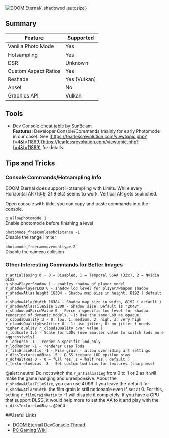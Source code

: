 ![DOOM Eternal](Images\doometernal_header.png "Shot by ItsYFP"){.shadowed .autosize}

## Summary

Feature | Supported
--|--
Vanilla Photo Mode | Yes
Hotsampling | Yes 
DSR | Unknown
Custom Aspect Ratios | Yes
Reshade | Yes (Vulkan)
Ansel | No
Graphics API | Vulkan
 
## Tools

* [Dev Console cheat table by SunBeam]( ..\CheatTables\DOOMEternalx64vk.CT )  
**Features**: Developer Console/Commands (mainly for early Photomode in our case). 
See [https://fearlessrevolution.com/viewtopic.php?f=4&t=11889](https://fearlessrevolution.com/viewtopic.php?f=4&t=11889) for details.


## Tips and Tricks

### Console Commands/Hotsampling Info

DOOM Eternal does support Hotsampling with Limits. While every Horizontal AR (16:9, 21:9 etc) seems to work, Vertical AR gets squinched.

Open console with tilde, you can copy and paste commands into the console.

`g_allowphotomode 1`  
Enable photomode before finishing a level

`photomode_freecamleashdistance -1`  
Disable the range limiter

`photomode_freecammovementtype 2`  
Disable the camera collision

### Other Interesting Commands for Better Images ###

```
r_antialiasing 0 - 0 = Disabled, 1 = Temporal SSAA (32x), 2 = Nvidia DLSS
g_showPlayerShadow 1 - enables shadow of player model
r_shadowPlayerLOD 0 - shadow lod level for player/weapon shadow
r_shadowAtlasHeight 16384 - Shadow map size in height, 8192 ( default ) 
r_shadowAtlasWidth 16384 - Shadow map size in width, 8192 ( default ) 
r_shadowAtlasTileSize 5200 - Shadow size. Default is "2048".
r_shadowLodForceValue 0 - Force a specific lod level for shadow rendering of dynamic models. -1: Use the same LoD as opaque.
r_cloudsQuality 3 - 0: low, 1: medium, 2: high, 3: very high
r_cloudsQualityUseJitter 0 - 1: use jitter, 0: no jitter ( needs higher quality r_cloudsQuality cvar value )
r_lodScale 1.5 - Scale for LODs (use smaller value to switch lods more aggressively)
r_lodForce -1 - render a specific lod only
r_lodRender -1 - renderer uses lods 
r_filmGrainRatio -1 - Film grain - allow overriding art settings
r_dlssTextureLodBias -5 - DLSS texture LOD epsilon bias
r_dofHalfRes 0 - 0 = full res, 1 = half res ( default )
r_texturelodbias -8 - Set custom lod bias for textures (sharpness)
```
@alert neutral
Do not switch the `r_antialiasing` from 0 to 1 or 2 as it will make the game hanging and unresponsive.
About the `r_shadowAtlasTileSize`, you can use 4096 if you leave the default for `r_shadowAtlasWidth`.
the film grain is still noticeable even if set at 0. For this, setting `r_filmGrainRatio` to -1 will disable it completely.
If you have a GPU that support DLSS, it would help more to set the AA to it and play with the `r_dlssTextureLodBias`.
@end

##Useful Links

* [DOOM Eternal DevConsole Thread](https://fearlessrevolution.com/viewtopic.php?f=4&t=11889)
* [PC Gaming Wiki](https://www.pcgamingwiki.com/wiki/Doom_Eternal)
